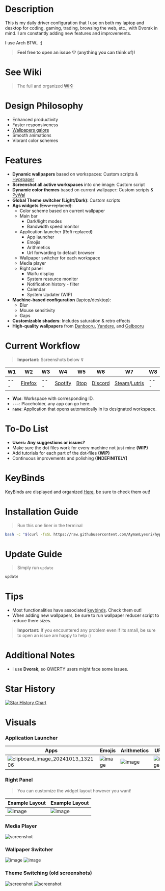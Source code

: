 # Description

This is my daily driver configuration that I use on both my laptop and desktop for coding, gaming, trading, browsing the web, etc., with Dvorak in mind. I am constantly adding new features and improvements.

I use Arch BTW.. :)

> **Feel free to open an issue ♡ (anything you can think of)!**

# See Wiki

> The full and organized [WIKI](https://hyprland-conf-wiki.vercel.app/)

# Design Philosophy

- Enhanced productivity
- Faster responsiveness
- [Wallpapers galore](https://github.com/AymanLyesri/hyprland-conf/tree/master/.config/wallpapers)
- Smooth animations
- Vibrant color schemes

# Features

- **Dynamic wallpapers** based on workspaces: Custom scripts & [Hyprpaper](https://github.com/hyprwm/hyprpaper)
- **Screenshot all active workspaces** into one image: Custom script
- **Dynamic color themes** based on current wallpaper: Custom scripts & [PyWal](https://github.com/dylanaraps/pywal)
- **Global Theme switcher (Light/Dark)**: Custom scripts
- **Ags widgets** ~~(Eww replaced)~~:
  - Color scheme based on current wallpaper
  - Main bar
    - Dark/light modes
    - Bandwidth speed monitor
  - Application launcher ~~(Rofi replaced)~~
    - App launcher
    - Emojis
    - Arithmetics
    - Url forwarding to default browser
  - Wallpaper switcher for each workspace
  - Media player
  - Right panel
    - Waifu display
    - System resource monitor
    - Notification history - filter
    - Calendar
    - System Updater (WIP)
- **Machine-based configuration** (laptop/desktop):
  - Blur
  - Mouse sensitivity
  - Gaps
- **Customizable shaders**: Includes saturation & retro effects
- **High-quality wallpapers** from [Danbooru](https://danbooru.donmai.us), [Yandere](https://yande.re), and [Gelbooru](https://gelbooru.com)

# Current Workflow

> **Important:** Screenshots below ⊽

| W1  | W2                                                  | W3  | W4                                                  | W5                                           | W6                                                  | W7                                                                            | W8  | W9  | W10   |
| --- | --------------------------------------------------- | --- | --------------------------------------------------- | -------------------------------------------- | --------------------------------------------------- | ----------------------------------------------------------------------------- | --- | --- | ----- |
| --- | [Firefox](https://wiki.archlinux.org/title/firefox) | --- | [Spotify](https://wiki.archlinux.org/title/spotify) | [Btop](https://github.com/aristocratos/btop) | [Discord](https://wiki.archlinux.org/title/Discord) | [Steam](https://wiki.archlinux.org/title/steam)/[Lutris](https://lutris.net/) | --- | --- | Games |

- **W`id`**: Workspace with corresponding ID.
- **`---`**: Placeholder, any app can go here.
- **`name`**: Application that opens automatically in its designated workspace.

# To-Do List

- **Users: Any suggestions or issues?**
- Make sure the dot files work for every machine not just mine **(WIP)**
- Add tutorials for each part of the dot-files **(WIP)**
- Continuous improvements and polishing **(INDEFINITELY)**

# KeyBinds

KeyBinds are displayed and organized [Here](https://github.com/AymanLyesri/hyprland-conf/blob/master/.config/hypr/configs/keybinds.conf), be sure to check them out!

# Installation Guide

> Run this one liner in the terminal

```bash
bash -c "$(curl -fsSL https://raw.githubusercontent.com/AymanLyesri/hyprland-conf/refs/heads/master/.config/hypr/maintenance/INSTALL.sh)"
```

# Update Guide

> Simply run `update`

```bash
update
```

# Tips

- Most functionalities have associated [keybinds](https://github.com/AymanLyesri/hyprland-conf/blob/master/.config/hypr/configs/keybinds.conf). Check them out!
- When adding new wallpapers, be sure to run wallpaper reducer script to reduce there sizes.

> **Important:** If you encountered any problem even if its small, be sure to open an issue am happy to help :)

# Additional Notes

- I use **Dvorak**, so QWERTY users might face some issues.

# Star History

[![Star History Chart](https://api.star-history.com/svg?repos=aymanlyesri/hyprland-conf&type=Date)](https://star-history.com/#aymanlyesri/hyprland-conf&Date)

# Visuals

### Application Launcher

| Apps                                                                                                                | Emojis                                                                                    | Arithmetics                                                                               | URLs                                                                                      |
| ------------------------------------------------------------------------------------------------------------------- | ----------------------------------------------------------------------------------------- | ----------------------------------------------------------------------------------------- | ----------------------------------------------------------------------------------------- |
| ![clipboard_image_20241013_132106](https://github.com/user-attachments/assets/20f9ed91-79cf-41e7-bf5e-dacad8f3933b) | ![image](https://github.com/user-attachments/assets/a0ee2cb8-129a-4f38-b4f2-0636351a0c69) | ![image](https://github.com/user-attachments/assets/8449ae19-0d81-4505-9d58-7241da8dfd48) | ![image](https://github.com/user-attachments/assets/77cabaf7-1233-4f5f-9f56-c27e6e5e1ea5) |

### Right Panel

> You can customize the widget layout however you want!

| Example Layout                                                                            | Example Layout                                                                            |
| ----------------------------------------------------------------------------------------- | ----------------------------------------------------------------------------------------- |
| ![image](https://github.com/user-attachments/assets/c33d0f4e-a3bb-48e1-8f1b-d66abeaf3ddb) | ![image](https://github.com/user-attachments/assets/a75cf5c3-e397-40c2-b3e9-e12722e5d148) |

### Media Player

![screenshot](https://github.com/user-attachments/assets/1c56869d-8b83-457a-8f28-b6006ae83fdb)

### Wallpaper Switcher

![image](https://github.com/user-attachments/assets/822cda83-f316-4742-95e5-485fa16234b0)
![image](https://github.com/user-attachments/assets/cfc2509d-08df-457a-89f1-247a9c5f6b65)

### Theme Switching (old screenshots)

![screenshot](https://github.com/user-attachments/assets/f3321fb4-9992-4133-b860-c2e7b8f246d6)
![screenshot](https://github.com/user-attachments/assets/87da3faa-fbc4-47d8-9901-354e54f5452e)
